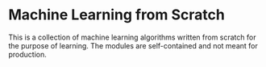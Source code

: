 # Machine Learning from Scratch

This is a collection of machine learning algorithms written from scratch for the purpose of learning. The modules are self-contained  and not meant for production.

